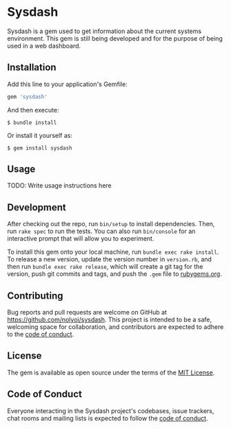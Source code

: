# Sysdash

Sysdash is a gem used to get information about the current systems environment. This gem is still being developed and for the purpose of being used in a web dashboard.

## Installation

Add this line to your application's Gemfile:

```ruby
gem 'sysdash'
```

And then execute:

    $ bundle install

Or install it yourself as:

    $ gem install sysdash

## Usage

TODO: Write usage instructions here

## Development

After checking out the repo, run `bin/setup` to install dependencies. Then, run `rake spec` to run the tests. You can also run `bin/console` for an interactive prompt that will allow you to experiment.

To install this gem onto your local machine, run `bundle exec rake install`. To release a new version, update the version number in `version.rb`, and then run `bundle exec rake release`, which will create a git tag for the version, push git commits and tags, and push the `.gem` file to [rubygems.org](https://rubygems.org).

## Contributing

Bug reports and pull requests are welcome on GitHub at https://github.com/nolyoi/sysdash. This project is intended to be a safe, welcoming space for collaboration, and contributors are expected to adhere to the [code of conduct](https://github.com/nolyoi/sysdash/blob/master/CODE_OF_CONDUCT.md).


## License

The gem is available as open source under the terms of the [MIT License](https://opensource.org/licenses/MIT).

## Code of Conduct

Everyone interacting in the Sysdash project's codebases, issue trackers, chat rooms and mailing lists is expected to follow the [code of conduct](https://github.com/nolyoi/sysdash/blob/master/CODE_OF_CONDUCT.md).
